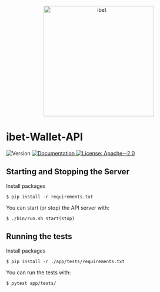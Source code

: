 <p align='center'>
 <img alt="ibet" src="https://user-images.githubusercontent.com/963333/71627030-97cd7480-2c33-11ea-9d3a-f77f424d954d.png" width="300"/>
</p>
  
# ibet-Wallet-API

<p>
  <img alt="Version" src="https://img.shields.io/badge/version-0.7-blue.svg?cacheSeconds=2592000" />
  <a href="https:/doc.com" target="_blank">
    <img alt="Documentation" src="https://img.shields.io/badge/documentation-yes-brightgreen.svg" />
  </a>
  <a href="#" target="_blank">
    <img alt="License: Apache--2.0" src="https://img.shields.io/badge/License-Apache--2.0-yellow.svg" />
  </a>
</p>

## Starting and Stopping the Server
Install packages
```
$ pip install -r requirements.txt
```

You can start (or stop) the API server with:
```
$ ./bin/run.sh start(stop)
```

## Running the tests
Install packages
```
$ pip install -r ./app/tests/requirements.txt
```

You can run the tests with:
```
$ pytest app/tests/
```
